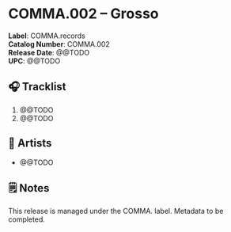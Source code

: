 # COMMA.002 – Grosso

**Label**: COMMA.records  
**Catalog Number**: COMMA.002  
**Release Date**: @@TODO  
**UPC**: @@TODO  

## 🎧 Tracklist

1. @@TODO
2. @@TODO

## 👥 Artists

- @@TODO

## 🗒️ Notes

This release is managed under the COMMA. label. Metadata to be completed.
